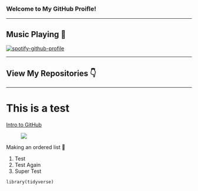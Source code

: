 ### Welcome to My GitHub Proifle!

---
## Music Playing 🎵

[![spotify-github-profile](https://spotify-github-profile.vercel.app/api/view?uid=22yo7rzomnba3x37356fqz27q&cover_image=true&theme=compact)](https://github.com/kittinan/spotify-github-profile)

---

## View My Repositories 👇
---

<html>
	<head>
		<meta name="viewport" content="width=device-width, initial-scale=1.0">
		<meta charset="utf-8" />
		<link rel="stylesheet" type="text/css" href="css/style.css" />
		<title>This is a test</title>
	</head>
<body>
<h1>This is a test</h1>

<p><a href="https://www.youtube.com/watch?v=iv8rSLsi1xo">Intro to GitHub</a></p>

<figure><img src="https://static.skillshare.com/uploads/video/thumbnails/c7d4a3df09aa3b51767b8bdf85e72841/original"/></figure>

<p>Making an ordered list 🥳</p>

<ol>
	<li>Test</li>
	<li>Test Again</li>
	<li>Super Test</li>
</ol>

<pre><code class="code-highlighted code-r">library(<span class="syntax-all syntax-parameter">tidyverse</span>)</code></pre>

</body>
</html>
